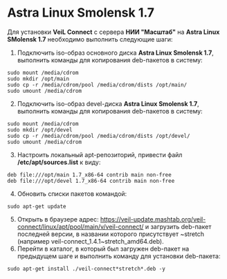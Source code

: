 # Astra Linux Smolensk 1.7 

Для установки **VeiL Connect** с сервера **НИИ "Масштаб"** на **Astra Linux SMolensk 1.7** необходимо выполнить следующие шаги:

1. Подключить iso-образ основного диска **Astra Linux Smolensk 1.7**, выполнить команды для копирования deb-пакетов в систему:

```
sudo mount /media/cdrom
sudo mkdir /opt/main
sudo cp -r /media/cdrom/pool /media/cdrom/dists /opt/main/
sudo umount /media/cdrom
```
2. Подключить iso-образ devel-диска **Astra Linux Smolensk 1.7**, выполнить команды для копирования deb-пакетов в систему:

```
sudo mount /media/cdrom
sudo mkdir /opt/devel
sudo cp -r /media/cdrom/pool /media/cdrom/dists /opt/devel/
sudo umount /media/cdrom
```
3. Настроить локальный apt-репозиторий, привести файл **/etc/apt/sources.list** к виду:

```
deb file:///opt/main 1.7_x86-64 contrib main non-free
deb file:///opt/devel 1.7_x86-64 contrib main non-free
```
4. Обновить списки пакетов командой:
```
sudo apt-get update
```
5. Открыть в браузере адрес: https://veil-update.mashtab.org/veil-connect/linux/apt/pool/main/v/veil-connect/ и загрузить deb-пакет последней версии, в названии которого присутствует ~stretch (например veil-connect_1.4.1~stretch_amd64.deb).
6. Перейти в каталог, в который был загружен deb-пакет на предыдущем шаге и выполнить команду для установки deb-пакета:
```
sudo apt-get install ./veil-connect*stretch*.deb -y
```